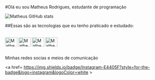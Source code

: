 #Olá eu sou Matheus Rodrigues, estudante de programação

![Matheus GitHub stats](https://github-readme-stats.vercel.app/api?username=MatheusWillianRS&show_icons=true&theme=tokyonight)

##Essas são as tecnologias que eu tenho praticado e estudado:

<div style="display: inline_block"><br>
<img align="center" alt="Matheus-C" height="30" width="40"
  src="https://cdn.jsdelivr.net/gh/devicons/devicon@latest/icons/c/c-original.svg" />
<img  align="center" alt="Matheus-Python" height="30" width="40"
  src="https://cdn.jsdelivr.net/gh/devicons/devicon@latest/icons/python/python-original.svg" />
<img align="center" alt="Matheus-Js" height="30" width="40"
  src="https://cdn.jsdelivr.net/gh/devicons/devicon@latest/icons/javascript/javascript-plain.svg" />
<img align="center" alt="Matheus-Figma" height="30" width="40"
  src="https://cdn.jsdelivr.net/gh/devicons/devicon@latest/icons/figma/figma-original.svg" />
                           
</div>


##

Minhas redes socias e meios de comunicação

<a href= https://img.shields.io/badge/Instagram-E4405F?style=for-the-badge&logo=instagram&logoColor=white > </a>
